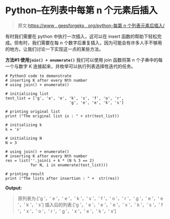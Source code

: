 # Python–在列表中每第 n 个元素后插入

> 原文:[https://www . geesforgeks . org/python-每第 n 个列表元素后插入/](https://www.geeksforgeeks.org/python-insert-after-every-nth-element-in-a-list/)

有时我们需要在 python 中执行一次插入，这可以在 insert 函数的帮助下轻松完成。但有时，我们需要在每 n 个数字后重复插入，因为可能会有许多人手不够用的地方。让我们讨论一下实现这一点的某些方法。

**方法#1:使用`join() + enumerate()`**
我们可以使用 join 函数将第 n 个子串中的每一个与数字 K 连接起来，并枚举可以执行列表选择性迭代的任务。

```
# Python3 code to demonstrate 
# inserting K after every Nth number
# using join() + enumerate()

# initializing list
test_list = ['g', 'e', 'e', 'k', 's', 'f', 'o', 'r',
                            'g', 'e', 'e', 'k', 's']

# printing original list
print ("The original list is : " + str(test_list))

# initializing k 
k = 'x'

# initializing N
N = 3

# using join() + enumerate()
# inserting K after every Nth number 
res = list(''.join(i + k * (N % 3 == 2) 
           for N, i in enumerate(test_list)))

# printing result 
print ("The lists after insertion : " +  str(res))
```

**Output:**

> 原列表为:['g '，' e '，' e '，' k '，' s '，' f '，' o '，' r '，' g '，' e '，' e '，' k '，' s']
> 插入后的列表:['g '，' e '，' e '，' e '，' x '，' k '，' s '，' f '，' x '，' o '，' r '，' g '，' x '，' e '，' k '，' s']